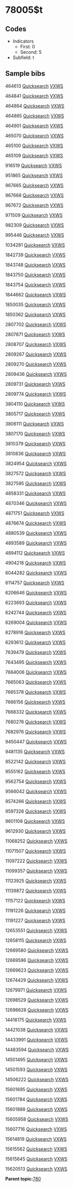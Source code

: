 # 78005$t

## Codes

-   Indicators
    -   First: 0
    -   Second: 5
-   Subfield: t

## Sample bibs

464613 [Quicksearch](https://search.library.yale.edu/catalog/464613) [VXWS](http://prodorbis.library.yale.edu:7014/vxws/GetHoldingsService?bibId=464613)

464841 [Quicksearch](https://search.library.yale.edu/catalog/464841) [VXWS](http://prodorbis.library.yale.edu:7014/vxws/GetHoldingsService?bibId=464841)

464864 [Quicksearch](https://search.library.yale.edu/catalog/464864) [VXWS](http://prodorbis.library.yale.edu:7014/vxws/GetHoldingsService?bibId=464864)

464865 [Quicksearch](https://search.library.yale.edu/catalog/464865) [VXWS](http://prodorbis.library.yale.edu:7014/vxws/GetHoldingsService?bibId=464865)

464901 [Quicksearch](https://search.library.yale.edu/catalog/464901) [VXWS](http://prodorbis.library.yale.edu:7014/vxws/GetHoldingsService?bibId=464901)

465070 [Quicksearch](https://search.library.yale.edu/catalog/465070) [VXWS](http://prodorbis.library.yale.edu:7014/vxws/GetHoldingsService?bibId=465070)

465100 [Quicksearch](https://search.library.yale.edu/catalog/465100) [VXWS](http://prodorbis.library.yale.edu:7014/vxws/GetHoldingsService?bibId=465100)

465109 [Quicksearch](https://search.library.yale.edu/catalog/465109) [VXWS](http://prodorbis.library.yale.edu:7014/vxws/GetHoldingsService?bibId=465109)

916519 [Quicksearch](https://search.library.yale.edu/catalog/916519) [VXWS](http://prodorbis.library.yale.edu:7014/vxws/GetHoldingsService?bibId=916519)

951865 [Quicksearch](https://search.library.yale.edu/catalog/951865) [VXWS](http://prodorbis.library.yale.edu:7014/vxws/GetHoldingsService?bibId=951865)

967665 [Quicksearch](https://search.library.yale.edu/catalog/967665) [VXWS](http://prodorbis.library.yale.edu:7014/vxws/GetHoldingsService?bibId=967665)

967668 [Quicksearch](https://search.library.yale.edu/catalog/967668) [VXWS](http://prodorbis.library.yale.edu:7014/vxws/GetHoldingsService?bibId=967668)

967672 [Quicksearch](https://search.library.yale.edu/catalog/967672) [VXWS](http://prodorbis.library.yale.edu:7014/vxws/GetHoldingsService?bibId=967672)

971509 [Quicksearch](https://search.library.yale.edu/catalog/971509) [VXWS](http://prodorbis.library.yale.edu:7014/vxws/GetHoldingsService?bibId=971509)

982309 [Quicksearch](https://search.library.yale.edu/catalog/982309) [VXWS](http://prodorbis.library.yale.edu:7014/vxws/GetHoldingsService?bibId=982309)

995446 [Quicksearch](https://search.library.yale.edu/catalog/995446) [VXWS](http://prodorbis.library.yale.edu:7014/vxws/GetHoldingsService?bibId=995446)

1034281 [Quicksearch](https://search.library.yale.edu/catalog/1034281) [VXWS](http://prodorbis.library.yale.edu:7014/vxws/GetHoldingsService?bibId=1034281)

1842739 [Quicksearch](https://search.library.yale.edu/catalog/1842739) [VXWS](http://prodorbis.library.yale.edu:7014/vxws/GetHoldingsService?bibId=1842739)

1843748 [Quicksearch](https://search.library.yale.edu/catalog/1843748) [VXWS](http://prodorbis.library.yale.edu:7014/vxws/GetHoldingsService?bibId=1843748)

1843750 [Quicksearch](https://search.library.yale.edu/catalog/1843750) [VXWS](http://prodorbis.library.yale.edu:7014/vxws/GetHoldingsService?bibId=1843750)

1843754 [Quicksearch](https://search.library.yale.edu/catalog/1843754) [VXWS](http://prodorbis.library.yale.edu:7014/vxws/GetHoldingsService?bibId=1843754)

1844662 [Quicksearch](https://search.library.yale.edu/catalog/1844662) [VXWS](http://prodorbis.library.yale.edu:7014/vxws/GetHoldingsService?bibId=1844662)

1850035 [Quicksearch](https://search.library.yale.edu/catalog/1850035) [VXWS](http://prodorbis.library.yale.edu:7014/vxws/GetHoldingsService?bibId=1850035)

1850362 [Quicksearch](https://search.library.yale.edu/catalog/1850362) [VXWS](http://prodorbis.library.yale.edu:7014/vxws/GetHoldingsService?bibId=1850362)

2807702 [Quicksearch](https://search.library.yale.edu/catalog/2807702) [VXWS](http://prodorbis.library.yale.edu:7014/vxws/GetHoldingsService?bibId=2807702)

2807871 [Quicksearch](https://search.library.yale.edu/catalog/2807871) [VXWS](http://prodorbis.library.yale.edu:7014/vxws/GetHoldingsService?bibId=2807871)

2808707 [Quicksearch](https://search.library.yale.edu/catalog/2808707) [VXWS](http://prodorbis.library.yale.edu:7014/vxws/GetHoldingsService?bibId=2808707)

2809267 [Quicksearch](https://search.library.yale.edu/catalog/2809267) [VXWS](http://prodorbis.library.yale.edu:7014/vxws/GetHoldingsService?bibId=2809267)

2809270 [Quicksearch](https://search.library.yale.edu/catalog/2809270) [VXWS](http://prodorbis.library.yale.edu:7014/vxws/GetHoldingsService?bibId=2809270)

2809436 [Quicksearch](https://search.library.yale.edu/catalog/2809436) [VXWS](http://prodorbis.library.yale.edu:7014/vxws/GetHoldingsService?bibId=2809436)

2809731 [Quicksearch](https://search.library.yale.edu/catalog/2809731) [VXWS](http://prodorbis.library.yale.edu:7014/vxws/GetHoldingsService?bibId=2809731)

2809774 [Quicksearch](https://search.library.yale.edu/catalog/2809774) [VXWS](http://prodorbis.library.yale.edu:7014/vxws/GetHoldingsService?bibId=2809774)

3804110 [Quicksearch](https://search.library.yale.edu/catalog/3804110) [VXWS](http://prodorbis.library.yale.edu:7014/vxws/GetHoldingsService?bibId=3804110)

3805717 [Quicksearch](https://search.library.yale.edu/catalog/3805717) [VXWS](http://prodorbis.library.yale.edu:7014/vxws/GetHoldingsService?bibId=3805717)

3806111 [Quicksearch](https://search.library.yale.edu/catalog/3806111) [VXWS](http://prodorbis.library.yale.edu:7014/vxws/GetHoldingsService?bibId=3806111)

3807170 [Quicksearch](https://search.library.yale.edu/catalog/3807170) [VXWS](http://prodorbis.library.yale.edu:7014/vxws/GetHoldingsService?bibId=3807170)

3810379 [Quicksearch](https://search.library.yale.edu/catalog/3810379) [VXWS](http://prodorbis.library.yale.edu:7014/vxws/GetHoldingsService?bibId=3810379)

3810836 [Quicksearch](https://search.library.yale.edu/catalog/3810836) [VXWS](http://prodorbis.library.yale.edu:7014/vxws/GetHoldingsService?bibId=3810836)

3824954 [Quicksearch](https://search.library.yale.edu/catalog/3824954) [VXWS](http://prodorbis.library.yale.edu:7014/vxws/GetHoldingsService?bibId=3824954)

3827572 [Quicksearch](https://search.library.yale.edu/catalog/3827572) [VXWS](http://prodorbis.library.yale.edu:7014/vxws/GetHoldingsService?bibId=3827572)

3827595 [Quicksearch](https://search.library.yale.edu/catalog/3827595) [VXWS](http://prodorbis.library.yale.edu:7014/vxws/GetHoldingsService?bibId=3827595)

4858331 [Quicksearch](https://search.library.yale.edu/catalog/4858331) [VXWS](http://prodorbis.library.yale.edu:7014/vxws/GetHoldingsService?bibId=4858331)

4870346 [Quicksearch](https://search.library.yale.edu/catalog/4870346) [VXWS](http://prodorbis.library.yale.edu:7014/vxws/GetHoldingsService?bibId=4870346)

4871751 [Quicksearch](https://search.library.yale.edu/catalog/4871751) [VXWS](http://prodorbis.library.yale.edu:7014/vxws/GetHoldingsService?bibId=4871751)

4876674 [Quicksearch](https://search.library.yale.edu/catalog/4876674) [VXWS](http://prodorbis.library.yale.edu:7014/vxws/GetHoldingsService?bibId=4876674)

4880539 [Quicksearch](https://search.library.yale.edu/catalog/4880539) [VXWS](http://prodorbis.library.yale.edu:7014/vxws/GetHoldingsService?bibId=4880539)

4893589 [Quicksearch](https://search.library.yale.edu/catalog/4893589) [VXWS](http://prodorbis.library.yale.edu:7014/vxws/GetHoldingsService?bibId=4893589)

4894112 [Quicksearch](https://search.library.yale.edu/catalog/4894112) [VXWS](http://prodorbis.library.yale.edu:7014/vxws/GetHoldingsService?bibId=4894112)

4904218 [Quicksearch](https://search.library.yale.edu/catalog/4904218) [VXWS](http://prodorbis.library.yale.edu:7014/vxws/GetHoldingsService?bibId=4904218)

6044282 [Quicksearch](https://search.library.yale.edu/catalog/6044282) [VXWS](http://prodorbis.library.yale.edu:7014/vxws/GetHoldingsService?bibId=6044282)

6114757 [Quicksearch](https://search.library.yale.edu/catalog/6114757) [VXWS](http://prodorbis.library.yale.edu:7014/vxws/GetHoldingsService?bibId=6114757)

6206646 [Quicksearch](https://search.library.yale.edu/catalog/6206646) [VXWS](http://prodorbis.library.yale.edu:7014/vxws/GetHoldingsService?bibId=6206646)

6223693 [Quicksearch](https://search.library.yale.edu/catalog/6223693) [VXWS](http://prodorbis.library.yale.edu:7014/vxws/GetHoldingsService?bibId=6223693)

6242744 [Quicksearch](https://search.library.yale.edu/catalog/6242744) [VXWS](http://prodorbis.library.yale.edu:7014/vxws/GetHoldingsService?bibId=6242744)

6269004 [Quicksearch](https://search.library.yale.edu/catalog/6269004) [VXWS](http://prodorbis.library.yale.edu:7014/vxws/GetHoldingsService?bibId=6269004)

6278916 [Quicksearch](https://search.library.yale.edu/catalog/6278916) [VXWS](http://prodorbis.library.yale.edu:7014/vxws/GetHoldingsService?bibId=6278916)

6293612 [Quicksearch](https://search.library.yale.edu/catalog/6293612) [VXWS](http://prodorbis.library.yale.edu:7014/vxws/GetHoldingsService?bibId=6293612)

7639479 [Quicksearch](https://search.library.yale.edu/catalog/7639479) [VXWS](http://prodorbis.library.yale.edu:7014/vxws/GetHoldingsService?bibId=7639479)

7643495 [Quicksearch](https://search.library.yale.edu/catalog/7643495) [VXWS](http://prodorbis.library.yale.edu:7014/vxws/GetHoldingsService?bibId=7643495)

7664006 [Quicksearch](https://search.library.yale.edu/catalog/7664006) [VXWS](http://prodorbis.library.yale.edu:7014/vxws/GetHoldingsService?bibId=7664006)

7665063 [Quicksearch](https://search.library.yale.edu/catalog/7665063) [VXWS](http://prodorbis.library.yale.edu:7014/vxws/GetHoldingsService?bibId=7665063)

7665378 [Quicksearch](https://search.library.yale.edu/catalog/7665378) [VXWS](http://prodorbis.library.yale.edu:7014/vxws/GetHoldingsService?bibId=7665378)

7666156 [Quicksearch](https://search.library.yale.edu/catalog/7666156) [VXWS](http://prodorbis.library.yale.edu:7014/vxws/GetHoldingsService?bibId=7666156)

7668332 [Quicksearch](https://search.library.yale.edu/catalog/7668332) [VXWS](http://prodorbis.library.yale.edu:7014/vxws/GetHoldingsService?bibId=7668332)

7680276 [Quicksearch](https://search.library.yale.edu/catalog/7680276) [VXWS](http://prodorbis.library.yale.edu:7014/vxws/GetHoldingsService?bibId=7680276)

7682976 [Quicksearch](https://search.library.yale.edu/catalog/7682976) [VXWS](http://prodorbis.library.yale.edu:7014/vxws/GetHoldingsService?bibId=7682976)

9450447 [Quicksearch](https://search.library.yale.edu/catalog/9450447) [VXWS](http://prodorbis.library.yale.edu:7014/vxws/GetHoldingsService?bibId=9450447)

9481135 [Quicksearch](https://search.library.yale.edu/catalog/9481135) [VXWS](http://prodorbis.library.yale.edu:7014/vxws/GetHoldingsService?bibId=9481135)

9522142 [Quicksearch](https://search.library.yale.edu/catalog/9522142) [VXWS](http://prodorbis.library.yale.edu:7014/vxws/GetHoldingsService?bibId=9522142)

9555162 [Quicksearch](https://search.library.yale.edu/catalog/9555162) [VXWS](http://prodorbis.library.yale.edu:7014/vxws/GetHoldingsService?bibId=9555162)

9562754 [Quicksearch](https://search.library.yale.edu/catalog/9562754) [VXWS](http://prodorbis.library.yale.edu:7014/vxws/GetHoldingsService?bibId=9562754)

9566042 [Quicksearch](https://search.library.yale.edu/catalog/9566042) [VXWS](http://prodorbis.library.yale.edu:7014/vxws/GetHoldingsService?bibId=9566042)

9574266 [Quicksearch](https://search.library.yale.edu/catalog/9574266) [VXWS](http://prodorbis.library.yale.edu:7014/vxws/GetHoldingsService?bibId=9574266)

9597326 [Quicksearch](https://search.library.yale.edu/catalog/9597326) [VXWS](http://prodorbis.library.yale.edu:7014/vxws/GetHoldingsService?bibId=9597326)

9601108 [Quicksearch](https://search.library.yale.edu/catalog/9601108) [VXWS](http://prodorbis.library.yale.edu:7014/vxws/GetHoldingsService?bibId=9601108)

9612930 [Quicksearch](https://search.library.yale.edu/catalog/9612930) [VXWS](http://prodorbis.library.yale.edu:7014/vxws/GetHoldingsService?bibId=9612930)

11068252 [Quicksearch](https://search.library.yale.edu/catalog/11068252) [VXWS](http://prodorbis.library.yale.edu:7014/vxws/GetHoldingsService?bibId=11068252)

11071507 [Quicksearch](https://search.library.yale.edu/catalog/11071507) [VXWS](http://prodorbis.library.yale.edu:7014/vxws/GetHoldingsService?bibId=11071507)

11097222 [Quicksearch](https://search.library.yale.edu/catalog/11097222) [VXWS](http://prodorbis.library.yale.edu:7014/vxws/GetHoldingsService?bibId=11097222)

11099357 [Quicksearch](https://search.library.yale.edu/catalog/11099357) [VXWS](http://prodorbis.library.yale.edu:7014/vxws/GetHoldingsService?bibId=11099357)

11123925 [Quicksearch](https://search.library.yale.edu/catalog/11123925) [VXWS](http://prodorbis.library.yale.edu:7014/vxws/GetHoldingsService?bibId=11123925)

11139872 [Quicksearch](https://search.library.yale.edu/catalog/11139872) [VXWS](http://prodorbis.library.yale.edu:7014/vxws/GetHoldingsService?bibId=11139872)

11157122 [Quicksearch](https://search.library.yale.edu/catalog/11157122) [VXWS](http://prodorbis.library.yale.edu:7014/vxws/GetHoldingsService?bibId=11157122)

11191226 [Quicksearch](https://search.library.yale.edu/catalog/11191226) [VXWS](http://prodorbis.library.yale.edu:7014/vxws/GetHoldingsService?bibId=11191226)

11191227 [Quicksearch](https://search.library.yale.edu/catalog/11191227) [VXWS](http://prodorbis.library.yale.edu:7014/vxws/GetHoldingsService?bibId=11191227)

12653551 [Quicksearch](https://search.library.yale.edu/catalog/12653551) [VXWS](http://prodorbis.library.yale.edu:7014/vxws/GetHoldingsService?bibId=12653551)

12658115 [Quicksearch](https://search.library.yale.edu/catalog/12658115) [VXWS](http://prodorbis.library.yale.edu:7014/vxws/GetHoldingsService?bibId=12658115)

12669580 [Quicksearch](https://search.library.yale.edu/catalog/12669580) [VXWS](http://prodorbis.library.yale.edu:7014/vxws/GetHoldingsService?bibId=12669580)

12669596 [Quicksearch](https://search.library.yale.edu/catalog/12669596) [VXWS](http://prodorbis.library.yale.edu:7014/vxws/GetHoldingsService?bibId=12669596)

12669623 [Quicksearch](https://search.library.yale.edu/catalog/12669623) [VXWS](http://prodorbis.library.yale.edu:7014/vxws/GetHoldingsService?bibId=12669623)

12674429 [Quicksearch](https://search.library.yale.edu/catalog/12674429) [VXWS](http://prodorbis.library.yale.edu:7014/vxws/GetHoldingsService?bibId=12674429)

12679971 [Quicksearch](https://search.library.yale.edu/catalog/12679971) [VXWS](http://prodorbis.library.yale.edu:7014/vxws/GetHoldingsService?bibId=12679971)

12698529 [Quicksearch](https://search.library.yale.edu/catalog/12698529) [VXWS](http://prodorbis.library.yale.edu:7014/vxws/GetHoldingsService?bibId=12698529)

12698628 [Quicksearch](https://search.library.yale.edu/catalog/12698628) [VXWS](http://prodorbis.library.yale.edu:7014/vxws/GetHoldingsService?bibId=12698628)

14416175 [Quicksearch](https://search.library.yale.edu/catalog/14416175) [VXWS](http://prodorbis.library.yale.edu:7014/vxws/GetHoldingsService?bibId=14416175)

14421038 [Quicksearch](https://search.library.yale.edu/catalog/14421038) [VXWS](http://prodorbis.library.yale.edu:7014/vxws/GetHoldingsService?bibId=14421038)

14433991 [Quicksearch](https://search.library.yale.edu/catalog/14433991) [VXWS](http://prodorbis.library.yale.edu:7014/vxws/GetHoldingsService?bibId=14433991)

14483594 [Quicksearch](https://search.library.yale.edu/catalog/14483594) [VXWS](http://prodorbis.library.yale.edu:7014/vxws/GetHoldingsService?bibId=14483594)

14501495 [Quicksearch](https://search.library.yale.edu/catalog/14501495) [VXWS](http://prodorbis.library.yale.edu:7014/vxws/GetHoldingsService?bibId=14501495)

14501593 [Quicksearch](https://search.library.yale.edu/catalog/14501593) [VXWS](http://prodorbis.library.yale.edu:7014/vxws/GetHoldingsService?bibId=14501593)

14506222 [Quicksearch](https://search.library.yale.edu/catalog/14506222) [VXWS](http://prodorbis.library.yale.edu:7014/vxws/GetHoldingsService?bibId=14506222)

15601695 [Quicksearch](https://search.library.yale.edu/catalog/15601695) [VXWS](http://prodorbis.library.yale.edu:7014/vxws/GetHoldingsService?bibId=15601695)

15601784 [Quicksearch](https://search.library.yale.edu/catalog/15601784) [VXWS](http://prodorbis.library.yale.edu:7014/vxws/GetHoldingsService?bibId=15601784)

15601888 [Quicksearch](https://search.library.yale.edu/catalog/15601888) [VXWS](http://prodorbis.library.yale.edu:7014/vxws/GetHoldingsService?bibId=15601888)

15605958 [Quicksearch](https://search.library.yale.edu/catalog/15605958) [VXWS](http://prodorbis.library.yale.edu:7014/vxws/GetHoldingsService?bibId=15605958)

15607716 [Quicksearch](https://search.library.yale.edu/catalog/15607716) [VXWS](http://prodorbis.library.yale.edu:7014/vxws/GetHoldingsService?bibId=15607716)

15614819 [Quicksearch](https://search.library.yale.edu/catalog/15614819) [VXWS](http://prodorbis.library.yale.edu:7014/vxws/GetHoldingsService?bibId=15614819)

15615562 [Quicksearch](https://search.library.yale.edu/catalog/15615562) [VXWS](http://prodorbis.library.yale.edu:7014/vxws/GetHoldingsService?bibId=15615562)

15615645 [Quicksearch](https://search.library.yale.edu/catalog/15615645) [VXWS](http://prodorbis.library.yale.edu:7014/vxws/GetHoldingsService?bibId=15615645)

15620513 [Quicksearch](https://search.library.yale.edu/catalog/15620513) [VXWS](http://prodorbis.library.yale.edu:7014/vxws/GetHoldingsService?bibId=15620513)

**Parent topic:**[780](../../tags/780/780.md)

